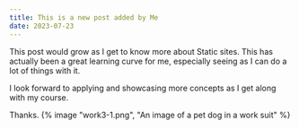 ```yaml
---
title: This is a new post added by Me
date: 2023-07-23
---
```

This post would grow as I get to know more about Static sites.
This has actually been a great learning curve for me, especially seeing as I can do a lot of things with it.

I look forward to applying and showcasing more concepts as I get along with my course.

Thanks.
{% image "work3-1.png", "An image of a pet dog in a work suit" %}